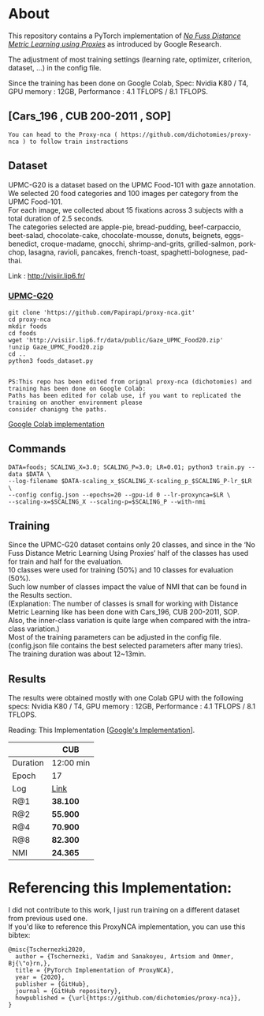 
# About

This repository contains a PyTorch implementation of [*No Fuss Distance Metric Learning using Proxies*](https://arxiv.org/pdf/1703.07464.pdf) as introduced by Google Research.

The adjustment of most training settings (learning rate, optimizer, criterion, dataset, ...) in the config file. 

Since the training has been done on Google Colab, Spec: Nvidia K80 / T4, GPU memory : 12GB, Performance : 4.1 TFLOPS / 8.1 TFLOPS.


## [Cars_196 , CUB 200-2011 , SOP]
```
You can head to the Proxy-nca ( https://github.com/dichotomies/proxy-nca ) to follow train instractions
```
## Dataset

UPMC-G20 is a dataset based on the UPMC Food-101 with gaze annotation.<br/>
We selected 20 food categories and 100 images per category from the UPMC Food-101.<br/>
For each image, we collected about 15 fixations across 3 subjects with a total duration of 2.5 seconds.<br/> 
The categories selected are apple-pie, bread-pudding, beef-carpaccio, beet-salad, chocolate-cake, 
chocolate-mousse, donuts, beignets, eggs-benedict, croque-madame, gnocchi, shrimp-and-grits, grilled-salmon,
pork-chop, lasagna, ravioli, pancakes, french-toast, spaghetti-bolognese, pad-thai.

Link : http://visiir.lip6.fr/

### [UPMC-G20](http://visiir.lip6.fr/)

```
git clone 'https://github.com/Papirapi/proxy-nca.git'
cd proxy-nca
mkdir foods
cd foods
wget 'http://visiir.lip6.fr/data/public/Gaze_UPMC_Food20.zip'
!unzip Gaze_UPMC_Food20.zip
cd ..
python3 foods_dataset.py


PS:This repo has been edited from orignal proxy-nca (dichotomies) and training has been done on Google Colab:
Paths has been edited for colab use, if you want to replicated the training on another environment please 
consider chanigng the paths.

```
[Google Colab implementation](https://colab.research.google.com/drive/1orzykB4Gf8ly1pYdzSgGEV9h7h_McnCl?usp=sharing)



## Commands

```
DATA=foods; SCALING_X=3.0; SCALING_P=3.0; LR=0.01; python3 train.py --data $DATA \
--log-filename $DATA-scaling_x_$SCALING_X-scaling_p_$SCALING_P-lr_$LR \
--config config.json --epochs=20 --gpu-id 0 --lr-proxynca=$LR \
--scaling-x=$SCALING_X --scaling-p=$SCALING_P --with-nmi
```
## Training

Since the UPMC-G20 dataset contains only 20 classes, and since in the ‘No Fuss Distance Metric Learning Using Proxies’ 
half of the classes has used for train and half for the evaluation.<br/>
10 classes were used for training (50%) and 10 classes for evaluation (50%).<br/>
Such low number of classes impact the value of NMI that can be found in the Results section.<br/>
(Explanation: The number of classes is small for working with Distance Metric Learning like has been done with Cars_196, CUB 200-2011, SOP.
Also, the inner-class variation is quite large when compared with the intra-class variation.)<br/>
Most of the training parameters can be adjusted in the config file. <br/>
(config.json file contains the best selected parameters after many tries).<br/>
The training duration was about 12~13min.

## Results

The results were obtained mostly with one Colab GPU with the following specs:
Nvidia K80 / T4, GPU memory : 12GB, Performance : 4.1 TFLOPS / 8.1 TFLOPS.

Reading: This Implementation [[Google's Implementation](https://arxiv.org/pdf/1703.07464.pdf)].

|          | CUB               |
| -------- | ----------------- |
| Duration | 12:00 min         |
| Epoch    | 17                |
| Log      | [Link](https://github.com/Papirapi/proxy-nca/blob/master/log/foods-scaling_x_3.0-scaling_p_3.0-lr_0.01.log)| 
| R@1      | **38.100**        |
| R@2      | **55.900**        |
| R@4      | **70.900**        |
| R@8      | **82.300**        |
| NMI      | **24.365**        |


# Referencing this Implementation:
I did not contribute to this work, I just run training on a different dataset from previous used one.<br/>
If you'd like to reference this ProxyNCA implementation, you can use this bibtex:
 
```
@misc{Tschernezki2020,
  author = {Tschernezki, Vadim and Sanakoyeu, Artsiom and Ommer, Bj{\"o}rn,},
  title = {PyTorch Implementation of ProxyNCA},
  year = {2020},
  publisher = {GitHub},
  journal = {GitHub repository},
  howpublished = {\url{https://github.com/dichotomies/proxy-nca}},
}
```
